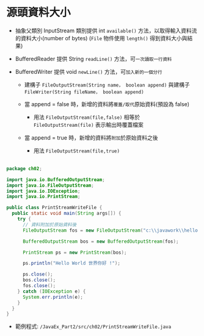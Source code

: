 # 源頭資料大小

- 抽象父類別 InputStream 類別提供 int `available()` 方法，以取得輸入資料流的資料大小(number of bytes) (`File` 物件使用 `length()` 得到資料大小與結果)

- BufferedReader 提供 String `readLine()` 方法，可`一次讀取一行資料`

- BufferedWriter 提供 void `newLine()` 方法，可`加入新的一個分行`

  - 建構子 `FileOutputStream(String name， boolean append)` 與建構子 `FileWriter(String fileName， boolean append)`

  - 當 append = false 時，新增的資料將`覆蓋/取代`原始資料(預設為 false)

    - 用法 `FileOutputStream(file,false)` 相等於 `FileOutputStream(file)` 表示輸出時覆蓋檔案

  - 當 append = true 時，新增的資料將`附加`於原始資料之後

    - 用法 `FileOutputStream(file,true)` <br><br>

```java
package ch02;

import java.io.BufferedOutputStream;
import java.io.FileOutputStream;
import java.io.IOException;
import java.io.PrintStream;

public class PrintStreamWriteFile {
  public static void main(String args[]) {
    try {
      // 資料附加於原始資料後
      FileOutputStream fos = new FileOutputStream("c:\\javawork\\hello.txt", true);

      BufferedOutputStream bos = new BufferedOutputStream(fos);

      PrintStream ps = new PrintStream(bos);

      ps.println("Hello World 世界你好 !");

      ps.close();
      bos.close();
      fos.close();
    } catch (IOException e) {
      System.err.println(e);
    }
  }
}
```

- 範例程式: `/JavaEx_Part2/src/ch02/PrintStreamWriteFile.java`
